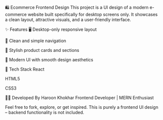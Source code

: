 🛍️ Ecommerce Frontend Design
This project is a UI design of a modern e-commerce website built specifically for desktop screens only. It showcases a clean layout, attractive visuals, and a user-friendly interface.

✨ Features
🖥️ Desktop-only responsive layout

🧭 Clean and simple navigation

🛒 Stylish product cards and sections

🎨 Modern UI with smooth design aesthetics

📁 Tech Stack
React

HTML5

CSS3

👨‍💻 Developed By
Haroon Khokhar
Frontend Developer | MERN Enthusiast

Feel free to fork, explore, or get inspired. This is purely a frontend UI design – backend functionality is not included.
